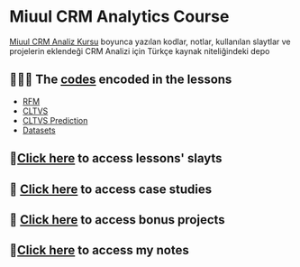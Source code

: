 # Miuul CRM Analytics Course
[Miuul CRM Analiz Kursu](https://learning.miuul.com/courses/take/crm-analytics) boyunca yazılan kodlar, notlar, kullanılan slaytlar ve projelerin eklendeği
CRM Analizi için Türkçe kaynak niteliğindeki depo

## 👩🏻‍💻 The [codes](https://github.com/elifbeyzatok00/Miuul-CRM-Analytics-Course/tree/master/codes) encoded in the lessons
* [RFM](https://github.com/elifbeyzatok00/Miuul-CRM-Analytics-Course/tree/master/codes/rfm)
* [CLTVS](https://github.com/elifbeyzatok00/Miuul-CRM-Analytics-Course/tree/master/codes/cltv)
* [CLTVS Prediction](https://github.com/elifbeyzatok00/Miuul-CRM-Analytics-Course/tree/master/codes/cltv_prediction)
* [Datasets](https://github.com/elifbeyzatok00/Miuul-CRM-Analytics-Course/tree/master/codes/datasets)

## 📌[Click here](https://github.com/elifbeyzatok00/Miuul-CRM-Analytics-Course/tree/master/slayts) to access lessons' slayts

## 📘 [Click here](https://github.com/elifbeyzatok00/Miuul-CRM-Analytics-Course/tree/master/case-studies) to access case studies

## 📔 [Click here](https://github.com/elifbeyzatok00/Miuul-CRM-Analytics-Course/tree/master/bonus-projects) to access bonus projects

## 📝[Click here](https://github.com/elifbeyzatok00/Miuul-CRM-Analytics-Course/blob/master/notes.pdf) to access my notes
